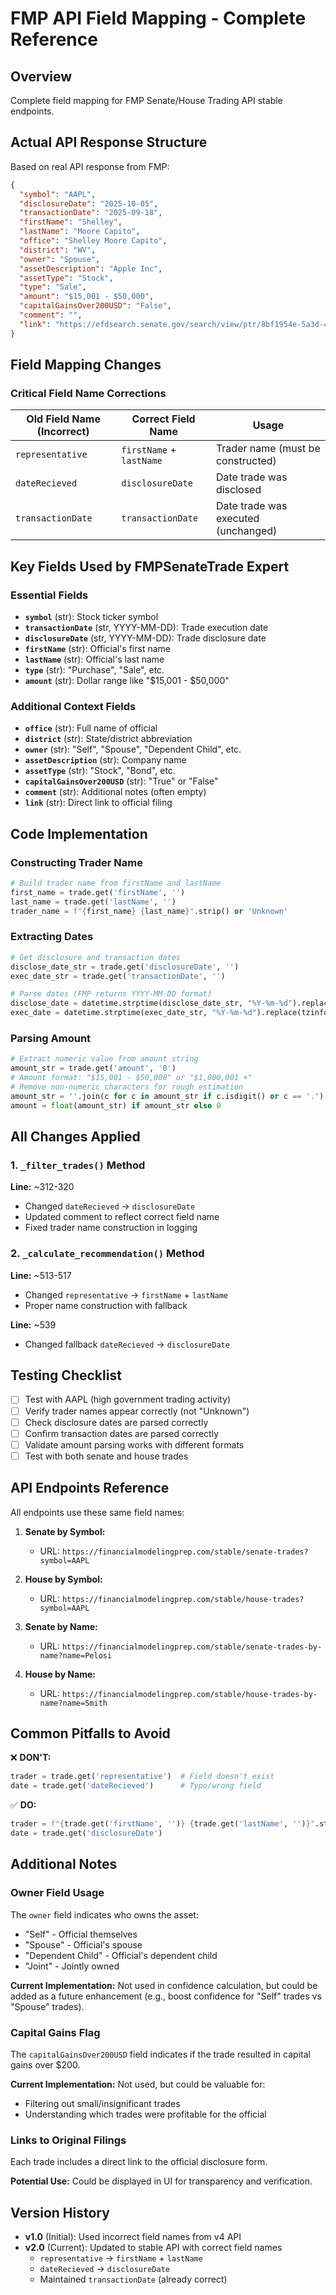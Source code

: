 # FMP API Field Mapping - Complete Reference

## Overview
Complete field mapping for FMP Senate/House Trading API stable endpoints.

## Actual API Response Structure

Based on real API response from FMP:

```json
{
  "symbol": "AAPL",
  "disclosureDate": "2025-10-05",
  "transactionDate": "2025-09-18",
  "firstName": "Shelley",
  "lastName": "Moore Capito",
  "office": "Shelley Moore Capito",
  "district": "WV",
  "owner": "Spouse",
  "assetDescription": "Apple Inc",
  "assetType": "Stock",
  "type": "Sale",
  "amount": "$15,001 - $50,000",
  "capitalGainsOver200USD": "False",
  "comment": "",
  "link": "https://efdsearch.senate.gov/search/view/ptr/8bf1954e-5a3d-4258-a57d-cdc73c0ff1f4/"
}
```

## Field Mapping Changes

### Critical Field Name Corrections

| Old Field Name (Incorrect) | Correct Field Name | Usage |
|---------------------------|-------------------|-------|
| `representative` | `firstName` + `lastName` | Trader name (must be constructed) |
| `dateRecieved` | `disclosureDate` | Date trade was disclosed |
| `transactionDate` | `transactionDate` | Date trade was executed (unchanged) |

## Key Fields Used by FMPSenateTrade Expert

### Essential Fields
- **`symbol`** (str): Stock ticker symbol
- **`transactionDate`** (str, YYYY-MM-DD): Trade execution date
- **`disclosureDate`** (str, YYYY-MM-DD): Trade disclosure date
- **`firstName`** (str): Official's first name
- **`lastName`** (str): Official's last name
- **`type`** (str): "Purchase", "Sale", etc.
- **`amount`** (str): Dollar range like "$15,001 - $50,000"

### Additional Context Fields
- **`office`** (str): Full name of official
- **`district`** (str): State/district abbreviation
- **`owner`** (str): "Self", "Spouse", "Dependent Child", etc.
- **`assetDescription`** (str): Company name
- **`assetType`** (str): "Stock", "Bond", etc.
- **`capitalGainsOver200USD`** (str): "True" or "False"
- **`comment`** (str): Additional notes (often empty)
- **`link`** (str): Direct link to official filing

## Code Implementation

### Constructing Trader Name
```python
# Build trader name from firstName and lastName
first_name = trade.get('firstName', '')
last_name = trade.get('lastName', '')
trader_name = f"{first_name} {last_name}".strip() or 'Unknown'
```

### Extracting Dates
```python
# Get disclosure and transaction dates
disclose_date_str = trade.get('disclosureDate', '')
exec_date_str = trade.get('transactionDate', '')

# Parse dates (FMP returns YYYY-MM-DD format)
disclose_date = datetime.strptime(disclose_date_str, "%Y-%m-%d").replace(tzinfo=timezone.utc)
exec_date = datetime.strptime(exec_date_str, "%Y-%m-%d").replace(tzinfo=timezone.utc)
```

### Parsing Amount
```python
# Extract numeric value from amount string
amount_str = trade.get('amount', '0')
# Amount format: "$15,001 - $50,000" or "$1,000,001 +"
# Remove non-numeric characters for rough estimation
amount_str = ''.join(c for c in amount_str if c.isdigit() or c == '.')
amount = float(amount_str) if amount_str else 0
```

## All Changes Applied

### 1. `_filter_trades()` Method
**Line:** ~312-320
- Changed `dateRecieved` → `disclosureDate`
- Updated comment to reflect correct field name
- Fixed trader name construction in logging

### 2. `_calculate_recommendation()` Method
**Line:** ~513-517
- Changed `representative` → `firstName` + `lastName`
- Proper name construction with fallback

**Line:** ~539
- Changed fallback `dateRecieved` → `disclosureDate`

## Testing Checklist

- [ ] Test with AAPL (high government trading activity)
- [ ] Verify trader names appear correctly (not "Unknown")
- [ ] Check disclosure dates are parsed correctly
- [ ] Confirm transaction dates are parsed correctly
- [ ] Validate amount parsing works with different formats
- [ ] Test with both senate and house trades

## API Endpoints Reference

All endpoints use these same field names:

1. **Senate by Symbol:**
   - URL: `https://financialmodelingprep.com/stable/senate-trades?symbol=AAPL`
   
2. **House by Symbol:**
   - URL: `https://financialmodelingprep.com/stable/house-trades?symbol=AAPL`
   
3. **Senate by Name:**
   - URL: `https://financialmodelingprep.com/stable/senate-trades-by-name?name=Pelosi`
   
4. **House by Name:**
   - URL: `https://financialmodelingprep.com/stable/house-trades-by-name?name=Smith`

## Common Pitfalls to Avoid

❌ **DON'T:**
```python
trader = trade.get('representative')  # Field doesn't exist
date = trade.get('dateRecieved')      # Typo/wrong field
```

✅ **DO:**
```python
trader = f"{trade.get('firstName', '')} {trade.get('lastName', '')}".strip()
date = trade.get('disclosureDate')
```

## Additional Notes

### Owner Field Usage
The `owner` field indicates who owns the asset:
- "Self" - Official themselves
- "Spouse" - Official's spouse
- "Dependent Child" - Official's dependent child
- "Joint" - Jointly owned

**Current Implementation:** Not used in confidence calculation, but could be added as a future enhancement (e.g., boost confidence for "Self" trades vs "Spouse" trades).

### Capital Gains Flag
The `capitalGainsOver200USD` field indicates if the trade resulted in capital gains over $200.

**Current Implementation:** Not used, but could be valuable for:
- Filtering out small/insignificant trades
- Understanding which trades were profitable for the official

### Links to Original Filings
Each trade includes a direct link to the official disclosure form.

**Potential Use:** Could be displayed in UI for transparency and verification.

## Version History

- **v1.0** (Initial): Used incorrect field names from v4 API
- **v2.0** (Current): Updated to stable API with correct field names
  - `representative` → `firstName` + `lastName`
  - `dateRecieved` → `disclosureDate`
  - Maintained `transactionDate` (already correct)
